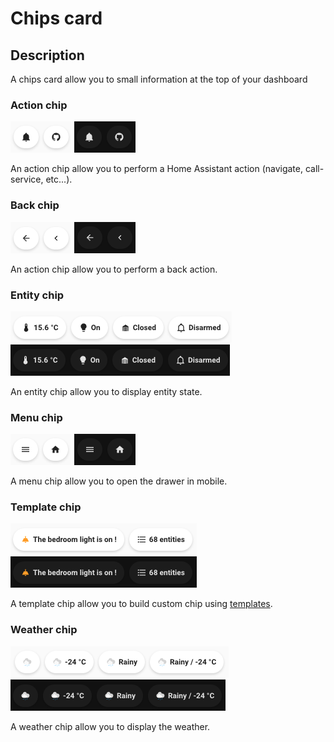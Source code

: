 # Chips card

## Description

A chips card allow you to small information at the top of your dashboard

### Action chip

![Chip action light](../images/chip-action-light.png)
![Chip action dark](../images/chip-action-dark.png)

An action chip allow you to perform a Home Assistant action (navigate, call-service, etc...).

### Back chip

![Chip back light](../images/chip-back-light.png)
![Chip back dark](../images/chip-back-dark.png)

An action chip allow you to perform a back action.

### Entity chip

![Chip entity light](../images/chip-entity-light.png)
![Chip entity dark](../images/chip-entity-dark.png)

An entity chip allow you to display entity state.

### Menu chip

![Chip menu light](../images/chip-menu-light.png)
![Chip menu dark](../images/chip-menu-dark.png)

A menu chip allow you to open the drawer in mobile.

### Template chip

![Chip template light](../images/chip-template-light.png)
![Chip template dark](../images/chip-template-dark.png)

A template chip allow you to build custom chip using [templates](https://www.home-assistant.io/docs/configuration/templating/).

### Weather chip

![Chip weather light](../images/chip-weather-light.png)
![Chip weather dark](../images/chip-weather-dark.png)

A weather chip allow you to display the weather.
